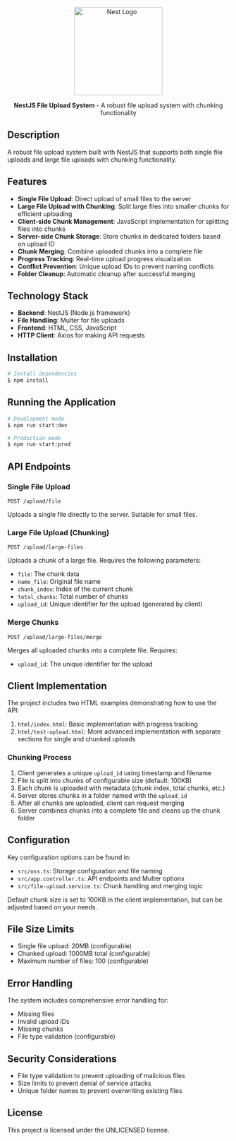 <p align="center">
  <a href="http://nestjs.com/" target="blank"><img src="https://nestjs.com/img/logo-small.svg" width="200" alt="Nest Logo" /></a>
</p>

<p align="center">
  <b>NestJS File Upload System</b> - A robust file upload system with chunking functionality
</p>

## Description

A robust file upload system built with NestJS that supports both single file uploads and large file uploads with chunking functionality.

## Features

- **Single File Upload**: Direct upload of small files to the server
- **Large File Upload with Chunking**: Split large files into smaller chunks for efficient uploading
- **Client-side Chunk Management**: JavaScript implementation for splitting files into chunks
- **Server-side Chunk Storage**: Store chunks in dedicated folders based on upload ID
- **Chunk Merging**: Combine uploaded chunks into a complete file
- **Progress Tracking**: Real-time upload progress visualization
- **Conflict Prevention**: Unique upload IDs to prevent naming conflicts
- **Folder Cleanup**: Automatic cleanup after successful merging

## Technology Stack

- **Backend**: NestJS (Node.js framework)
- **File Handling**: Multer for file uploads
- **Frontend**: HTML, CSS, JavaScript
- **HTTP Client**: Axios for making API requests

## Installation

```bash
# Install dependencies
$ npm install
```

## Running the Application

```bash
# Development mode
$ npm run start:dev

# Production mode
$ npm run start:prod
```

## API Endpoints

### Single File Upload

```
POST /upload/file
```

Uploads a single file directly to the server. Suitable for small files.

### Large File Upload (Chunking)

```
POST /upload/large-files
```

Uploads a chunk of a large file. Requires the following parameters:

- `file`: The chunk data
- `name_file`: Original file name
- `chunk_index`: Index of the current chunk
- `total_chunks`: Total number of chunks
- `upload_id`: Unique identifier for the upload (generated by client)

### Merge Chunks

```
POST /upload/large-files/merge
```

Merges all uploaded chunks into a complete file. Requires:

- `upload_id`: The unique identifier for the upload

## Client Implementation

The project includes two HTML examples demonstrating how to use the API:

1. `html/index.html`: Basic implementation with progress tracking
2. `html/test-upload.html`: More advanced implementation with separate sections for single and chunked uploads

### Chunking Process

1. Client generates a unique `upload_id` using timestamp and filename
2. File is split into chunks of configurable size (default: 100KB)
3. Each chunk is uploaded with metadata (chunk index, total chunks, etc.)
4. Server stores chunks in a folder named with the `upload_id`
5. After all chunks are uploaded, client can request merging
6. Server combines chunks into a complete file and cleans up the chunk folder

## Configuration

Key configuration options can be found in:

- `src/oss.ts`: Storage configuration and file naming
- `src/app.controller.ts`: API endpoints and Multer options
- `src/file-upload.service.ts`: Chunk handling and merging logic

Default chunk size is set to 100KB in the client implementation, but can be adjusted based on your needs.

## File Size Limits

- Single file upload: 20MB (configurable)
- Chunked upload: 1000MB total (configurable)
- Maximum number of files: 100 (configurable)

## Error Handling

The system includes comprehensive error handling for:

- Missing files
- Invalid upload IDs
- Missing chunks
- File type validation (configurable)

## Security Considerations

- File type validation to prevent uploading of malicious files
- Size limits to prevent denial of service attacks
- Unique folder names to prevent overwriting existing files

## License

This project is licensed under the UNLICENSED license.
